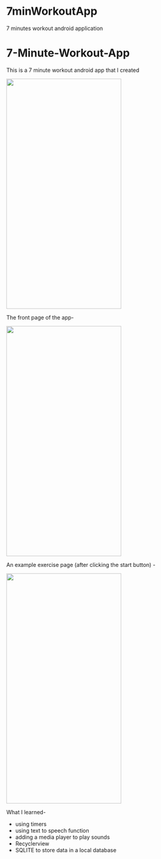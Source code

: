 # 7minWorkoutApp
7 minutes workout android application

# 7-Minute-Workout-App
This is a 7 minute workout android app that I created

<img src="res/drawable/img_main_page.png" width="300" height="600">

The front page of the app-

<img src="res/drawable/frontImage.png" width="300" height="600">

An example exercise page (after clicking the start button) -

<img src="res/drawable/imageExercise.png" width="300" height="600">



What I learned-

- using timers
- using text to speech function
- adding a media player to play sounds
- Recyclerview
- SQLITE to store data in a local database
